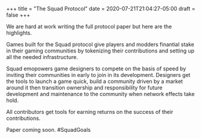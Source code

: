 +++
title = "The Squad Protocol"
date = 2020-07-21T21:04:27-05:00
draft = false
+++

We are hard at work writing the full protocol paper but here are the
highlights.

Games built for the Squad protocol give players and modders finantial
stake in their gaming communities by tokenizing their contributions
and setting up all the needed infrastructure.

Squad emopowers game designers to compete on the basis of speed by
inviting their communities in early to join in its development.
Designers get the tools to launch a game quick, build a community
driven by a market around it then transition ownership and
responsibility for future development and maintenance to the community
when network effects take hold.

All contributors get tools for earning returns on the success of their
contributions.

<!--more-->

Paper coming soon. #SquadGoals



